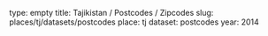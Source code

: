 type: empty
title: Tajikistan / Postcodes / Zipcodes
slug: places/tj/datasets/postcodes
place: tj
dataset: postcodes
year: 2014
